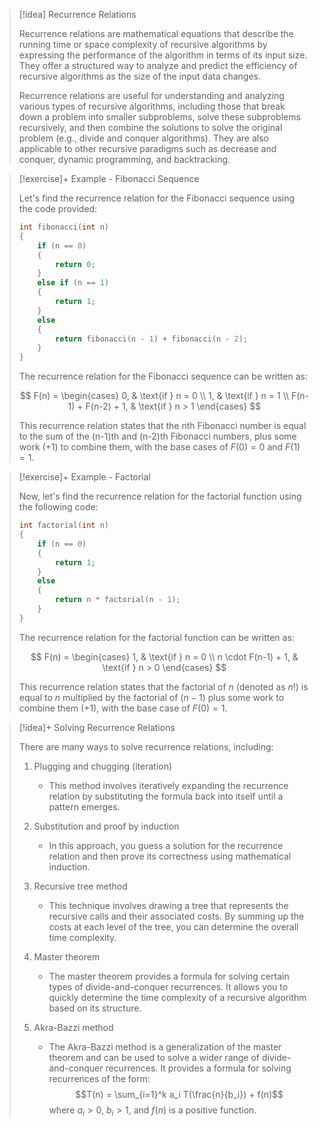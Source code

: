 
> [!idea] Recurrence Relations
> 
> Recurrence relations are mathematical equations that describe the running time or space complexity of recursive algorithms by expressing the performance of the algorithm in terms of its input size. They offer a structured way to analyze and predict the efficiency of recursive algorithms as the size of the input data changes.
> 
> Recurrence relations are useful for understanding and analyzing various types of recursive algorithms, including those that break down a problem into smaller subproblems, solve these subproblems recursively, and then combine the solutions to solve the original problem (e.g., divide and conquer algorithms). They are also applicable to other recursive paradigms such as decrease and conquer, dynamic programming, and backtracking.


> [!exercise]+ Example - Fibonacci Sequence
>
> Let's find the recurrence relation for the Fibonacci sequence using the code provided:
>
> ```c
> int fibonacci(int n)
> {
>     if (n == 0)
>     {
>         return 0;
>     }
>     else if (n == 1)
>     {
>         return 1;
>     }
>     else
>     {
>         return fibonacci(n - 1) + fibonacci(n - 2);
>     }
> }
> ```
>
> The recurrence relation for the Fibonacci sequence can be written as:
>
> $$
> F(n) = \begin{cases}
>     0, & \text{if } n = 0 \\
>     1, & \text{if } n = 1 \\
>     F(n-1) + F(n-2) + 1, & \text{if } n > 1
> \end{cases}
> $$
>
> This recurrence relation states that the nth Fibonacci number is equal to the sum of the (n-1)th and (n-2)th Fibonacci numbers, plus some work (+1) to combine them, with the base cases of $F(0) = 0$ and $F(1) = 1$.

> [!exercise]+ Example - Factorial
>
> Now, let's find the recurrence relation for the factorial function using the following code:
>
> ```c
> int factorial(int n)
> {
>     if (n == 0)
>     {
>         return 1;
>     }
>     else
>     {
>         return n * factorial(n - 1);
>     }
> }
> ```
>
> The recurrence relation for the factorial function can be written as:
>
> $$
> F(n) = \begin{cases}
>     1, & \text{if } n = 0 \\
>     n \cdot F(n-1) + 1, & \text{if } n > 0
> \end{cases}
> $$
>
> This recurrence relation states that the factorial of $n$ (denoted as $n!$) is equal to $n$ multiplied by the factorial of $(n-1)$ plus some work to combine them (+1), with the base case of $F(0) = 1$.

> [!idea]+ Solving Recurrence Relations
> 
> There are many ways to solve recurrence relations, including:
> 
> 1. Plugging and chugging (iteration)
>    - This method involves iteratively expanding the recurrence relation by substituting the formula back into itself until a pattern emerges.
> 
> 2. Substitution and proof by induction
>    - In this approach, you guess a solution for the recurrence relation and then prove its correctness using mathematical induction.
> 
> 3. Recursive tree method
>    - This technique involves drawing a tree that represents the recursive calls and their associated costs. By summing up the costs at each level of the tree, you can determine the overall time complexity.
> 
> 4. Master theorem
>    - The master theorem provides a formula for solving certain types of divide-and-conquer recurrences. It allows you to quickly determine the time complexity of a recursive algorithm based on its structure.
> 
> 5. Akra-Bazzi method
>    - The Akra-Bazzi method is a generalization of the master theorem and can be used to solve a wider range of divide-and-conquer recurrences. It provides a formula for solving recurrences of the form:
>      $$T(n) = \sum_{i=1}^k a_i T(\frac{n}{b_i}) + f(n)$$
>      where $a_i > 0$, $b_i > 1$, and $f(n)$ is a positive function.


